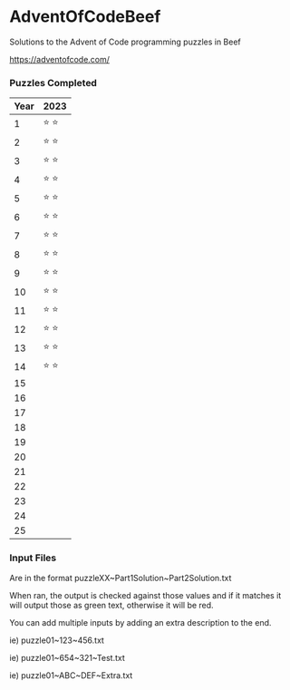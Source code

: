 # AdventOfCodeBeef
Solutions to the Advent of Code programming puzzles in Beef

https://adventofcode.com/

### Puzzles Completed
| Year | 2023 |
 ------------- | ------------- |
 1 | :star: :star: |
 2 | :star: :star: |
 3 | :star: :star: |
 4 | :star: :star: |
 5 | :star: :star: |
 6 | :star: :star: |
 7 | :star: :star: |
 8 | :star: :star: |
 9 | :star: :star: |
 10 | :star: :star: |
 11 | :star: :star: |
 12 | :star: :star: |
 13 | :star: :star: |
 14 | :star: :star: |
 15 | |
 16 | |
 17 | |
 18 | |
 19 | |
 20 | |
 21 | |
 22 | |
 23 | |
 24 | |
 25 | |

### Input Files
Are in the format puzzleXX\~Part1Solution\~Part2Solution.txt

When ran, the output is checked against those values and if it matches it will output those as green text, otherwise it will be red.

You can add multiple inputs by adding an extra description to the end.

ie) puzzle01\~123\~456.txt

ie) puzzle01\~654\~321\~Test.txt

ie) puzzle01\~ABC\~DEF\~Extra.txt